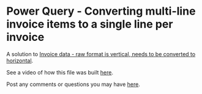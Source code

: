 # Power Query - Converting multi-line invoice items to a single line per invoice

A solution to [Invoice data - raw format is vertical, needs to be converted to horizontal](https://www.reddit.com/r/excel/comments/a7qur0/invoice_data_raw_format_is_vertical_needs_to_be/).

See a video of how this file was built [here](https://youtu.be/7oJHsBqgz4Q).

Post any comments or questions you may have [here](https://www.reddit.com/r/excel/comments/abj308/demo_using_power_query_to_combine_multiple/).